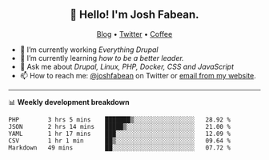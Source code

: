 <h2 align="center">👋 Hello! I'm Josh Fabean.</h2>
<p align="center">
  <a href="https://joshfabean.com">Blog</a> •
  <a href="https://twitter.com/fabean">Twitter</a> •
  <a href="https://www.buymeacoffee.com/LSxne6Yr4">Coffee</a>
</p>

- 🔭 I’m currently working *Everything Drupal*
- 🌱 I’m currently learning *how to be a better leader.*
- 💬 Ask me about *Drupal, Linux, PHP, Docker, CSS and JavaScript*
- 📫 How to reach me: [@joshfabean](https://twitter.com/joshfabean) on Twitter or [email from my website](https://joshfabean.com).

-------

📊 **Weekly development breakdown**
<!--START_SECTION:waka-->
```text
PHP        3 hrs 5 mins    ███████▒░░░░░░░░░░░░░░░░░   28.92 % 
JSON       2 hrs 14 mins   █████▒░░░░░░░░░░░░░░░░░░░   21.00 % 
YAML       1 hr 17 mins    ███░░░░░░░░░░░░░░░░░░░░░░   12.09 % 
CSV        1 hr 1 min      ██▒░░░░░░░░░░░░░░░░░░░░░░   09.64 % 
Markdown   49 mins         ██░░░░░░░░░░░░░░░░░░░░░░░   07.72 % 
```
<!--END_SECTION:waka-->

<!--
**fabean/fabean** is a ✨ _special_ ✨ repository because its `README.md` (this file) appears on your GitHub profile.

Here are some ideas to get you started:

- 🔭 I’m currently working on ...
- 🌱 I’m currently learning ...
- 👯 I’m looking to collaborate on ...
- 🤔 I’m looking for help with ...
- 💬 Ask me about ...
- 📫 How to reach me: ...
- 😄 Pronouns: ...
- ⚡ Fun fact: ...
-->
